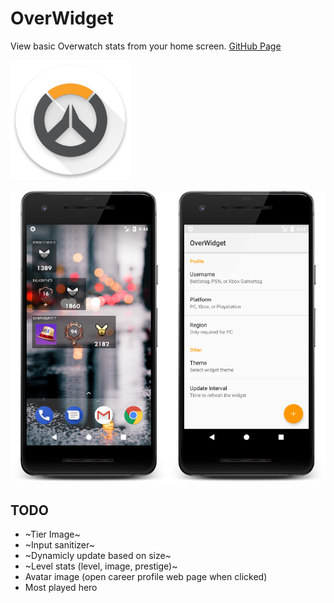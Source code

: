 # OverWidget
View basic Overwatch stats from your home screen.
[GitHub Page](https://kala30.github.io/OverWidget)

![launcher](/app/src/main/res/mipmap-xxxhdpi/ic_launcher.png)

![](/assets/img/screenshots.png)

## TODO
- ~Tier Image~
- ~Input sanitizer~
- ~Dynamicly update based on size~
- ~Level stats (level, image, prestige)~
- Avatar image (open career profile web page when clicked)
- Most played hero
